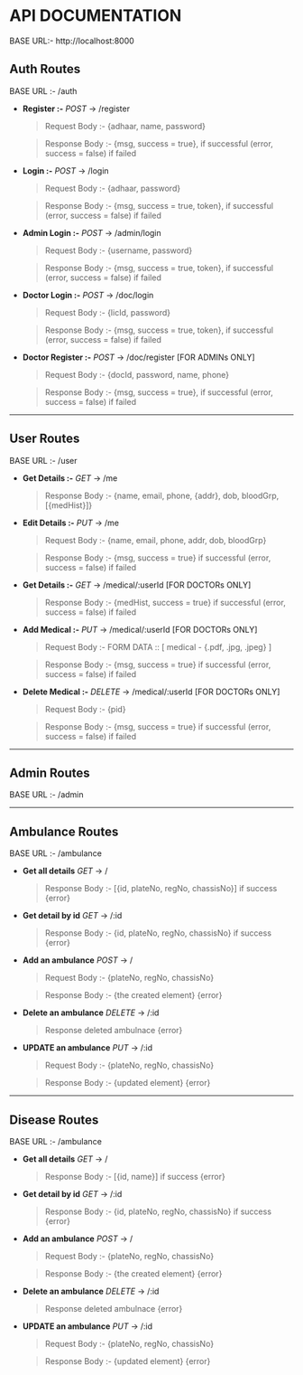# API DOCUMENTATION

BASE URL:- http://localhost:8000

## Auth Routes

BASE URL :- /auth

- **Register :-** _POST_ -> /register

  > Request Body :- {adhaar, name, password}

  > Response Body :- {msg, success = true}, if successful (error, success = false) if failed

- **Login :-** _POST_ -> /login

  > Request Body :- {adhaar, password}

  > Response Body :- {msg, success = true, token}, if successful (error, success = false) if failed

- **Admin Login :-** _POST_ -> /admin/login

  > Request Body :- {username, password}

  > Response Body :- {msg, success = true, token}, if successful (error, success = false) if failed

- **Doctor Login :-** _POST_ -> /doc/login

  > Request Body :- {licId, password}

  > Response Body :- {msg, success = true, token}, if successful (error, success = false) if failed

- **Doctor Register :-** _POST_ -> /doc/register [FOR ADMINs ONLY]

  > Request Body :- {docId, password, name, phone}

  > Response Body :- {msg, success = true}, if successful (error, success = false) if failed

---

## User Routes

BASE URL :- /user

- **Get Details :-** _GET_ -> /me
  > Response Body :- {name, email, phone, {addr}, dob, bloodGrp, [{medHist}]}
- **Edit Details :-** _PUT_ -> /me

  > Request Body :- {name, email, phone, addr, dob, bloodGrp}

  > Response Body :- {msg, success = true} if successful (error, success = false) if failed

- **Get Details :-** _GET_ -> /medical/:userId [FOR DOCTORs ONLY]
  > Response Body :- {medHist, success = true} if successful (error, success = false) if failed
- **Add Medical :-** _PUT_ -> /medical/:userId [FOR DOCTORs ONLY]

  > Request Body :- FORM DATA :: [ medical - {.pdf, .jpg, .jpeg} ]

  > Response Body :- {msg, success = true} if successful (error, success = false) if failed

- **Delete Medical :-** _DELETE_ -> /medical/:userId [FOR DOCTORs ONLY]

  > Request Body :- {pid}

  > Response Body :- {msg, success = true} if successful (error, success = false) if failed

---

## Admin Routes

BASE URL :- /admin

---

## Ambulance Routes

BASE URL :- /ambulance

- **Get all details** _GET_ -> /
  > Response Body :- [{id, plateNo, regNo, chassisNo}] if success {error}
- **Get detail by id** _GET_ -> /:id
  > Response Body :- {id, plateNo, regNo, chassisNo} if success {error}
- **Add an ambulance** _POST_ -> /

  > Request Body :- {plateNo, regNo, chassisNo}

  > Response Body :- {the created element} {error}

- **Delete an ambulance** _DELETE_ -> /:id
  > Response deleted ambulnace {error}
- **UPDATE an ambulance** _PUT_ -> /:id

  > Request Body :- {plateNo, regNo, chassisNo}

  > Response Body :- {updated element} {error}

---

## Disease Routes

BASE URL :- /ambulance

- **Get all details** _GET_ -> /
  > Response Body :- [{id, name}] if success {error}
- **Get detail by id** _GET_ -> /:id
  > Response Body :- {id, plateNo, regNo, chassisNo} if success {error}
- **Add an ambulance** _POST_ -> /

  > Request Body :- {plateNo, regNo, chassisNo}

  > Response Body :- {the created element} {error}

- **Delete an ambulance** _DELETE_ -> /:id
  > Response deleted ambulnace {error}
- **UPDATE an ambulance** _PUT_ -> /:id

  > Request Body :- {plateNo, regNo, chassisNo}

  > Response Body :- {updated element} {error}
